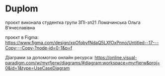 # Duplom
проєкт виконала студентка групи ЗПІ-зп21 Ломачинська Ольга Вʼячеславівна

проєкт в Figma:
https://www.figma.com/design/xpOfqbyfNdaQ5LXfOxPnno/Untitled--17---Copy---Copy-?node-id=0-1&p=f

Діаграми за допомогою онлайн ресурса:
https://online.visual-paradigm.com/w/myrfjerw/diagrams/#diagram:workspace=myrfjerw&proj=0&id=1&type=UseCaseDiagram
